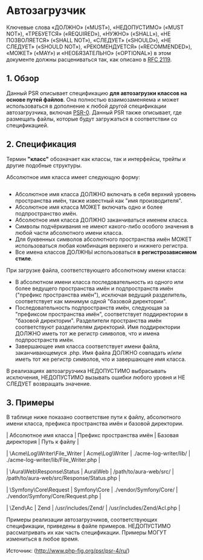# Автозагрузчик

Ключевые слова «ДОЛЖНО» («MUST»), «НЕДОПУСТИМО» («MUST NOT»), «ТРЕБУЕТСЯ» («REQUIRED»), «НУЖНО» («SHALL»), «НЕ ПОЗВОЛЯЕТСЯ» («SHALL NOT»), «СЛЕДУЕТ» («SHOULD»), «НЕ СЛЕДУЕТ» («SHOULD NOT»), «РЕКОМЕНДУЕТСЯ» («RECOMMENDED»), «МОЖЕТ» («MAY») и «НЕОБЯЗАТЕЛЬНО» («OPTIONAL») в этом документе должны расцениваться так, как описано в [RFC 2119](http://fkn.ktu10.com/?q=node/7014).

## 1. Обзор

Данный PSR описывает спецификацию **для автозагрузки классов на основе путей файлов**. Она полностью взаимозаменяема и может использоваться в дополнение к любой другой спецификации автозагрузчика, включая [PSR-0](http://fkn.ktu10.com/?q=node/7220). Данный PSR также описывает, где размещать файлы, которые будут загружаться в соответствии со спецификацией.

## 2. Спецификация

Термин **"класс"** обозначает как классы, так и интерфейсы, трейты и другие подобные структуры.

Абсолютное имя класса имеет следующую форму:

```\<ИмяПространстваИмён>(\<ИменаПодпространствИмён>)*\<ИмяКласса>
```

- Абсолютное имя класса ДОЛЖНО включать в себя верхний уровень пространства имён, также известный как "имя производителя".
- Абсолютное имя класса МОЖЕТ включать одно и более подпространство имён.
- Абсолютное имя класса ДОЛЖНО заканчиваться именем класса.
- Символы подчёркивания не имеют какого-либо особого значения в любой части абсолютного имени класса.
- Для буквенных символов абсолютного пространства имён МОЖЕТ использоваться любая комбинация верхнего и нижнего регистра.
- Все имена классов ДОЛЖНЫ использоваться **в регистрозависимом стиле**.

При загрузке файла, соответствующего абсолютному имени класса:

- В абсолютном имени класса последовательность из одного или более ведущего пространства имён и подпространств имён ("префикс пространства имён"), исключая ведущий разделитель, соответствует как минимум одной "базовой директории".
- Последовательность подпространств имён, следующая за "префиксом пространства имён", соответствует поддиректории в "базовой директории". Разделители пространства имён соответствуют разделителям директорий. Имя поддиректории ДОЛЖНО иметь тот же регистр символов, что и имена подпространств имён.
- Завершающее имя класса соответствует имени файла, заканчивающемуся .php. Имя файла ДОЛЖНО совпадать и/или иметь тот же регистр символов, что и завершающее имя класса.

В реализациях автозагрузчика НЕДОПУСТИМО выбрасывать исключения, НЕДОПУСТИМО вызывать ошибки любого уровня и НЕ СЛЕДУЕТ возвращать значение.

## 3. Примеры

В таблице ниже показано соответствие пути к файлу, абсолютного имени класса, префикса пространства имён и базовой директории.

| Абсолютное имя класса  | Префикс пространства имён | Базовая директория | Путь к файлу |

| \Acme\Log\Writer\File_Writer | Acme\Log\Writer | ./acme-log-writer/lib/ | ./acme-log-writer/lib/File_Writer.php |

| \Aura\Web\Response\Status | Aura\Web | /path/to/aura-web/src/ | /path/to/aura-web/src/Response/Status.php |

| \Symfony\Core\Request | Symfony\Core | ./vendor/Symfony/Core/ | ./vendor/Symfony/Core/Request.php |

| \Zend\Ac | Zend | /usr/includes/Zend/ | /usr/includes/Zend/Acl.php |

Примеры реализации автозагрузчиков, соответствующих спецификации, приведены в файле примеров. НЕДОПУСТИМО рассматривать их как часть спецификации. Примеры МОГУТ измениться в любое время.

Источник: (http://www.php-fig.org/psr/psr-4/ru/)